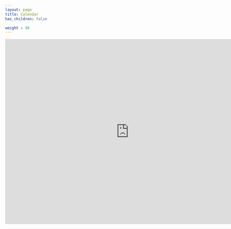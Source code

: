 ```yaml
---
layout: page
title: Calendar
has_children: false

weight : 98
---
```

<iframe src="https://calendar.google.com/calendar/embed?src=8bf70ddd02158bc1f035e762fb28cfbc5c05c79277ea611e589fe98555ac2f80%40group.calendar.google.com&ctz=America%2FNew_York" style="border: 0" width="800" height="600" frameborder="0" scrolling="no"></iframe>
